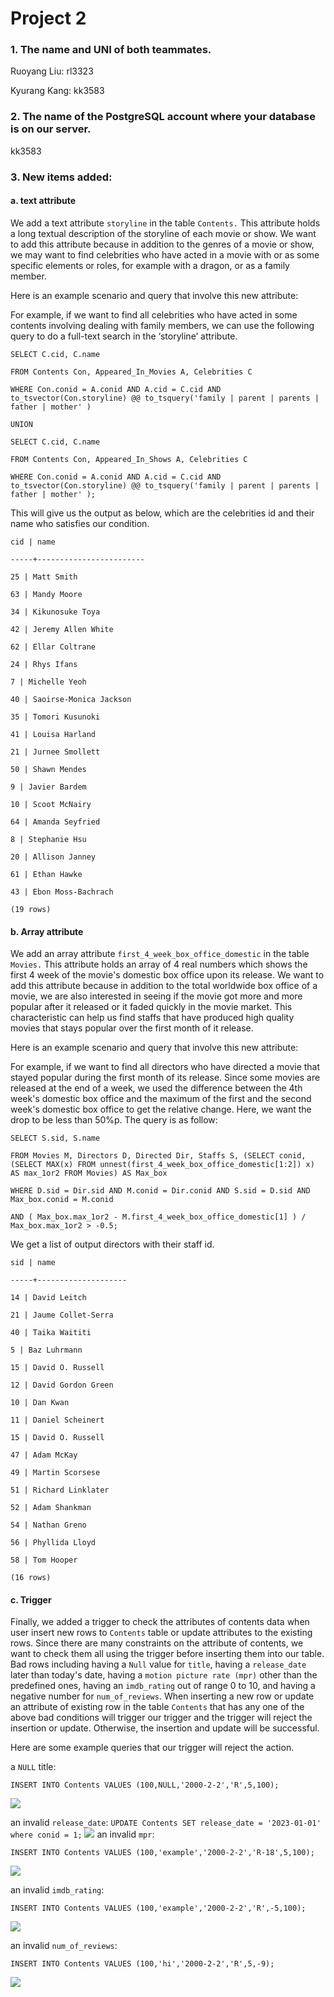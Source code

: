 # Project 2

### 1. The name and UNI of both teammates.

Ruoyang Liu: rl3323

Kyurang Kang: kk3583

  

### 2. The name of the PostgreSQL account where your database is on our server.

kk3583

  

### 3. New items added:

#### a. text attribute

We add a text attribute `storyline` in the table `Contents.` This attribute holds a long textual description of the storyline of each movie or show. We want to add this attribute because in addition to the genres of a movie or show, we may want to find celebrities who have acted in a movie with or as some specific elements or roles, for example with a dragon, or as a family member.

  

Here is an example scenario and query that involve this new attribute:

For example, if we want to find all celebrities who have acted in some contents involving dealing with family members, we can use the following query to do a full-text search in the ‘storyline’ attribute.

  
```
SELECT C.cid, C.name

FROM Contents Con, Appeared_In_Movies A, Celebrities C

WHERE Con.conid = A.conid AND A.cid = C.cid AND to_tsvector(Con.storyline) @@ to_tsquery('family | parent | parents | father | mother' )

UNION

SELECT C.cid, C.name

FROM Contents Con, Appeared_In_Shows A, Celebrities C

WHERE Con.conid = A.conid AND A.cid = C.cid AND to_tsvector(Con.storyline) @@ to_tsquery('family | parent | parents | father | mother' );
```
  

This will give us the output as below, which are the celebrities id and their name who satisfies our condition.

  
```
cid | name

-----+------------------------

25 | Matt Smith

63 | Mandy Moore

34 | Kikunosuke Toya

42 | Jeremy Allen White

62 | Ellar Coltrane

24 | Rhys Ifans

7 | Michelle Yeoh

40 | Saoirse-Monica Jackson

35 | Tomori Kusunoki

41 | Louisa Harland

21 | Jurnee Smollett

50 | Shawn Mendes

9 | Javier Bardem

10 | Scoot McNairy

64 | Amanda Seyfried

8 | Stephanie Hsu

20 | Allison Janney

61 | Ethan Hawke

43 | Ebon Moss-Bachrach

(19 rows)
```
  
  

#### b. Array attribute

We add an array attribute `first_4_week_box_office_domestic` in the table `Movies.` This attribute holds an array of 4 real numbers which shows the first 4 week of the movie's domestic box office upon its release. We want to add this attribute because in addition to the total worldwide box office of a movie, we are also interested in seeing if the movie got more and more popular after it released or it faded quickly in the movie market. This characteristic can help us find staffs that have produced high quality movies that stays popular over the first month of it release.

  

Here is an example scenario and query that involve this new attribute:

For example, if we want to find all directors who have directed a movie that stayed popular during the first month of its release. Since some movies are released at the end of a week, we used the difference between the 4th week's domestic box office and the maximum of the first and the second week's domestic box office to get the relative change. Here, we want the drop to be less than 50%p. The query is as follow:

  
```
SELECT S.sid, S.name

FROM Movies M, Directors D, Directed Dir, Staffs S, (SELECT conid, (SELECT MAX(x) FROM unnest(first_4_week_box_office_domestic[1:2]) x) AS max_1or2 FROM Movies) AS Max_box

WHERE D.sid = Dir.sid AND M.conid = Dir.conid AND S.sid = D.sid AND Max_box.conid = M.conid

AND ( Max_box.max_1or2 - M.first_4_week_box_office_domestic[1] ) / Max_box.max_1or2 > -0.5;
```
  

We get a list of output directors with their staff id.

  
```
sid | name

-----+--------------------

14 | David Leitch

21 | Jaume Collet-Serra

40 | Taika Waititi

5 | Baz Luhrmann

15 | David O. Russell

12 | David Gordon Green

10 | Dan Kwan

11 | Daniel Scheinert

15 | David O. Russell

47 | Adam McKay

49 | Martin Scorsese

51 | Richard Linklater

52 | Adam Shankman

54 | Nathan Greno

56 | Phyllida Lloyd

58 | Tom Hooper

(16 rows)
```
  

#### c. Trigger

Finally, we added a trigger to check the attributes of contents data when user insert new rows to `Contents` table or update attributes to the existing rows. Since there are many constraints on the attribute of contents, we want to check them all using the trigger before inserting them into our table. Bad rows including having a `Null` value for `title`, having a `release_date` later than today's date, having a `motion picture rate (mpr)` other than the predefined ones, having an `imdb_rating` out of range 0 to 10, and having a negative number for `num_of_reviews`. When inserting a new row or update an attribute of existing row in the table `Contents` that has any one of the above bad conditions will trigger our trigger and the trigger will reject the insertion or update. Otherwise, the insertion and update will be successful.

  

Here are some example queries that our trigger will reject the action.

  

a `NULL` title:

`INSERT INTO Contents VALUES (100,NULL,'2000-2-2','R',5,100);`

**![](https://lh3.googleusercontent.com/Kri-WR2R2fzPaUEZkRjtnXPo3yt8znkDX4ZRsr9NkB2UcgsCaAn5nInGLpArV0x5FJL_XYSLjA_hv5HJb4_eM9DjFYi2uqU9zB-RGsTKiCh7YnyfH3lhpDxOUEa2k6dakC1Ah7hwG82L8hweGaZhuDdXTQkcgxyyVxU_0hrG5jS7MPtvsFA3y-bGAXNOXw)**

an invalid `release_date`:
`UPDATE Contents SET release_date = '2023-01-01' where conid = 1;`
**![](https://lh4.googleusercontent.com/mi9cW27ywI1MdxzqCdVzoAtyMq-ArZXZ9u18lrGaeQRLaWUs2geIA3kMoKzbLkb9wMpqcOOkTHwDEYpvVQAqDY1WnFVpqJYXOKyWYySgbDfiPAyjtcW1FJNxhkN6tqI6r4vG6Ags8Mow1sg9RxWq4_2WRhSyQUf9DUMeg-2OBxY7npnTMNHLxpiVmg4QAA)**
an invalid `mpr`:

`INSERT INTO Contents VALUES (100,'example','2000-2-2','R-18',5,100);`

**![](https://lh3.googleusercontent.com/vaukP4vh0kGjYubTY8MxHOJ6OXulE7Uh2WQaZ3b2dF1M0h75JddpDe0e7Owx5bW4jI1ha5jQXNS30JazbNjhR3GSUXkm3OKTkBS377BRi6aaAy9_X1kl5NVYXQb-yfhuAC7FJncL4zszkEfvIkI_LMDDOUJkAmXh6fikwKBEVgmw5FMX3NckxKPg90WzJA)**

an invalid `imdb_rating`:

`INSERT INTO Contents VALUES (100,'example','2000-2-2','R',-5,100);`

**![](https://lh3.googleusercontent.com/bX2PQIUQQJcfzWwm9WqXh1QbrVFDF38QZg6jR4LuaX5PMeHQ1uIRk9C-bV_FG-ttjzEkGAxUr6_8Xbjw9x26hgqZOv88h0EVFURqvujd1Rjp764riOYIQdgNmjR3uqs0ljpffbv4-7-7VePBJzjyEDY-9HvxI3FhUEiqwmua5o2cM64jm3Tb7iak9aVMMA)**

an invalid `num_of_reviews`:

`INSERT INTO Contents VALUES (100,'hi','2000-2-2','R',5,-9);`

**![](https://lh6.googleusercontent.com/VVSYJYYNOAwl421Eq1jileF__k2kmGKvlU4lV8x9d6yo8tlaIjmu4ElIBXt7uxd5Gt8oEQ_n_TwmS8LejTEi1XHiQwHQtQgSy8IG2kvCWHKWcS5OMKxsr9g1CPzoUP0h7rs7tOvwilqCuTdyCdW2nqaPoG7K2fOiDixAhF10GWOgnjbONEdGMNwlijgGBQ)**